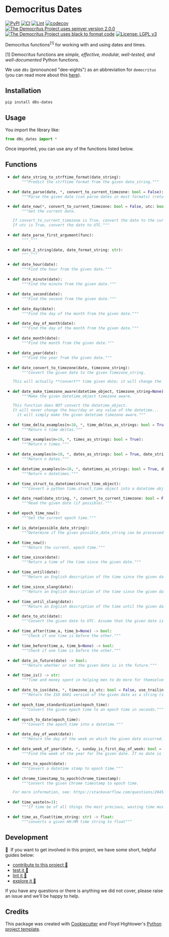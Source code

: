 # Democritus Dates

[![PyPI](https://img.shields.io/pypi/v/d8s-dates.svg)](https://pypi.python.org/pypi/d8s-dates)
[![CI](https://github.com/democritus-project/d8s-dates/workflows/CI/badge.svg)](https://github.com/democritus-project/d8s-dates/actions)
[![Lint](https://github.com/democritus-project/d8s-dates/workflows/Lint/badge.svg)](https://github.com/democritus-project/d8s-dates/actions)
[![codecov](https://codecov.io/gh/democritus-project/d8s-dates/branch/main/graph/badge.svg?token=V0WOIXRGMM)](https://codecov.io/gh/democritus-project/d8s-dates)
[![The Democritus Project uses semver version 2.0.0](https://img.shields.io/badge/-semver%20v2.0.0-22bfda)](https://semver.org/spec/v2.0.0.html)
[![The Democritus Project uses black to format code](https://img.shields.io/badge/code%20style-black-000000.svg)](https://github.com/psf/black)
[![License: LGPL v3](https://img.shields.io/badge/License-LGPL%20v3-blue.svg)](https://choosealicense.com/licenses/lgpl-3.0/)

Democritus functions<sup>[1]</sup> for working with and using dates and times.

[1] Democritus functions are <i>simple, effective, modular, well-tested, and well-documented</i> Python functions.

We use `d8s` (pronounced "dee-eights") as an abbreviation for `democritus` (you can read more about this [here](https://github.com/democritus-project/roadmap#what-is-d8s)).

## Installation

```
pip install d8s-dates
```

## Usage

You import the library like:

```python
from d8s_dates import *
```

Once imported, you can use any of the functions listed below.

## Functions

  - ```python
    def date_string_to_strftime_format(date_string):
        """Predict the strftime format from the given date_string."""
    ```
  - ```python
    def date_parse(date, *, convert_to_current_timezone: bool = False):
        """Parse the given date (can parse dates in most formats) (returns a datetime object)."""
    ```
  - ```python
    def date_now(*, convert_to_current_timezone: bool = False, utc: bool = False):
        """Get the current date.
    
    If convert_to_current_timezone is True, convert the date to the current timezone.
    If utc is True, convert the date to UTC."""
    ```
  - ```python
    def date_parse_first_argument(func):
        """."""
    ```
  - ```python
    def date_2_string(date, date_format_string: str):
        """."""
    ```
  - ```python
    def date_hour(date):
        """Find the hour from the given date."""
    ```
  - ```python
    def date_minute(date):
        """Find the minute from the given date."""
    ```
  - ```python
    def date_second(date):
        """Find the second from the given date."""
    ```
  - ```python
    def date_day(date):
        """Find the day of the month from the given date."""
    ```
  - ```python
    def date_day_of_month(date):
        """Find the day of the month from the given date."""
    ```
  - ```python
    def date_month(date):
        """Find the month from the given date."""
    ```
  - ```python
    def date_year(date):
        """Find the year from the given date."""
    ```
  - ```python
    def date_convert_to_timezone(date, timezone_string):
        """Convert the given date to the given timezone_string.
    
    This will actually **convert** time given date; it will change the hour/day of the date to the given timezone)."""
    ```
  - ```python
    def date_make_timezone_aware(datetime_object, timezone_string=None):
        """Make the given datetime_object timezone aware.
    
    This function does NOT convert the datetime_object.
    It will never change the hour/day or any value of the datetime...
      it will simply make the given datetime timezone aware."""
    ```
  - ```python
    def time_delta_examples(n=10, *, time_deltas_as_strings: bool = True):
        """Return n time deltas."""
    ```
  - ```python
    def time_examples(n=10, *, times_as_strings: bool = True):
        """Return n times."""
    ```
  - ```python
    def date_examples(n=10, *, dates_as_strings: bool = True, date_string_format: str = None):
        """Return n dates."""
    ```
  - ```python
    def datetime_examples(n=10, *, datetimes_as_strings: bool = True, datetime_string_format: str = None):
        """Return n datetimes."""
    ```
  - ```python
    def time_struct_to_datetime(struct_time_object):
        """Convert a python time.struct_time object into a datetime object."""
    ```
  - ```python
    def date_read(date_string, *, convert_to_current_timezone: bool = False):
        """Read the given date (if possible)."""
    ```
  - ```python
    def epoch_time_now():
        """Get the current epoch time."""
    ```
  - ```python
    def is_date(possible_date_string):
        """Determine if the given possible_date_string can be processed as a date."""
    ```
  - ```python
    def time_now():
        """Return the current, epoch time."""
    ```
  - ```python
    def time_since(date):
        """Return a time of the time since the given date."""
    ```
  - ```python
    def time_until(date):
        """Return an English description of the time since the given date."""
    ```
  - ```python
    def time_since_slang(date):
        """Return an English description of the time since the given date."""
    ```
  - ```python
    def time_until_slang(date):
        """Return an English description of the time until the given date."""
    ```
  - ```python
    def date_to_utc(date):
        """Convert the given date to UTC. Assume that the given date is in the system's timezone and convert it to UTC."""
    ```
  - ```python
    def time_after(time_a, time_b=None) -> bool:
        """Check if one time is before the other."""
    ```
  - ```python
    def time_before(time_a, time_b=None) -> bool:
        """Check if one time is before the other."""
    ```
  - ```python
    def date_in_future(date) -> bool:
        """Return whether or not the given date is in the future."""
    ```
  - ```python
    def time_is() -> str:
        """Time and money spent in helping men to do more for themselves is far better than mere giving. -Henry Ford"""
    ```
  - ```python
    def date_to_iso(date, *, timezone_is_utc: bool = False, use_trailing_z: bool = False):
        """Return the ISO 8601 version of the given date as a string (see https://en.wikipedia.org/wiki/ISO_8601)."""
    ```
  - ```python
    def epoch_time_standardization(epoch_time):
        """Convert the given epoch time to an epoch time in seconds."""
    ```
  - ```python
    def epoch_to_date(epoch_time):
        """Convert the epoch_time into a datetime."""
    ```
  - ```python
    def date_day_of_week(date):
        """Return the day of the week on which the given date occurred."""
    ```
  - ```python
    def date_week_of_year(date, *, sunday_is_first_day_of_week: bool = False):
        """Find the week of the year for the given date. If no date is given, return the week of the current date."""
    ```
  - ```python
    def date_to_epoch(date):
        """Convert a datetime stamp to epoch time."""
    ```
  - ```python
    def chrome_timestamp_to_epoch(chrome_timestamp):
        """Convert the given Chrome timestamp to epoch time.
    
    For more information, see: https://stackoverflow.com/questions/20458406/what-is-the-format-of-chromes-timestamps."""
    ```
  - ```python
    def time_waste(n=3):
        """If time be of all things the most precious, wasting time must be the greatest prodigality. -Benjamin Franklin"""
    ```
  - ```python
    def time_as_float(time_string: str) -> float:
        """converts a given HH:MM time string to float"""
    ```

## Development

👋 &nbsp;If you want to get involved in this project, we have some short, helpful guides below:

- [contribute to this project 🥇][contributing]
- [test it 🧪][local-dev]
- [lint it 🧹][local-dev]
- [explore it 🔭][local-dev]

If you have any questions or there is anything we did not cover, please raise an issue and we'll be happy to help.

## Credits

This package was created with [Cookiecutter](https://github.com/audreyr/cookiecutter) and Floyd Hightower's [Python project template](https://github.com/fhightower-templates/python-project-template).

[contributing]: https://github.com/democritus-project/.github/blob/main/CONTRIBUTING.md#contributing-a-pr-
[local-dev]: https://github.com/democritus-project/.github/blob/main/CONTRIBUTING.md#local-development-
